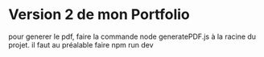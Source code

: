 # Version 2 de mon Portfolio
pour generer le pdf, faire la commande node generatePDF.js à la racine du projet. il faut au préalable faire npm run dev